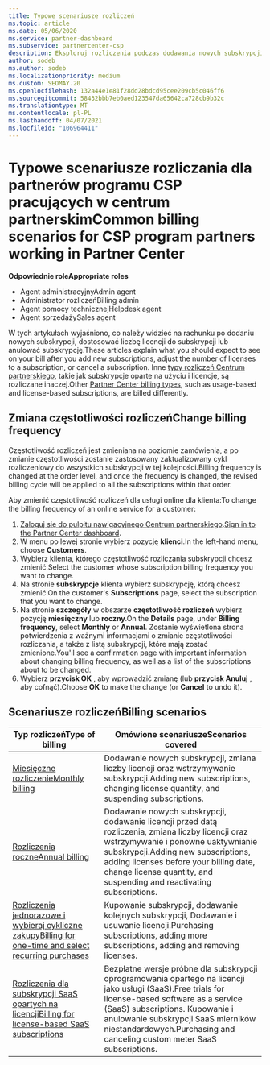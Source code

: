 ```yaml
---
title: Typowe scenariusze rozliczeń
ms.topic: article
ms.date: 05/06/2020
ms.service: partner-dashboard
ms.subservice: partnercenter-csp
description: Eksploruj rozliczenia podczas dodawania nowych subskrypcji, Dostosuj liczbę licencji lub Anuluj subskrypcję. Zobacz, jak różnią się subskrypcje oparte na użyciu i licencji.
author: sodeb
ms.author: sodeb
ms.localizationpriority: medium
ms.custom: SEOMAY.20
ms.openlocfilehash: 132a44e1e81f28dd28bdcd95cee209cb5c046ff6
ms.sourcegitcommit: 58432bbb7eb0aed123547da65642ca728cb9b32c
ms.translationtype: MT
ms.contentlocale: pl-PL
ms.lasthandoff: 04/07/2021
ms.locfileid: "106964411"
---
```

# <a name="common-billing-scenarios-for-csp-program-partners-working-in-partner-center"></a><span data-ttu-id="35134-104">Typowe scenariusze rozliczania dla partnerów programu CSP pracujących w centrum partnerskim</span><span class="sxs-lookup"><span data-stu-id="35134-104">Common billing scenarios for CSP program partners working in Partner Center</span></span>

<span data-ttu-id="35134-105">**Odpowiednie role**</span><span class="sxs-lookup"><span data-stu-id="35134-105">**Appropriate roles**</span></span>

- <span data-ttu-id="35134-106">Agent administracyjny</span><span class="sxs-lookup"><span data-stu-id="35134-106">Admin agent</span></span>
- <span data-ttu-id="35134-107">Administrator rozliczeń</span><span class="sxs-lookup"><span data-stu-id="35134-107">Billing admin</span></span>
- <span data-ttu-id="35134-108">Agent pomocy technicznej</span><span class="sxs-lookup"><span data-stu-id="35134-108">Helpdesk agent</span></span>
- <span data-ttu-id="35134-109">Agent sprzedaży</span><span class="sxs-lookup"><span data-stu-id="35134-109">Sales agent</span></span>

<span data-ttu-id="35134-110">W tych artykułach wyjaśniono, co należy widzieć na rachunku po dodaniu nowych subskrypcji, dostosować liczbę licencji do subskrypcji lub anulować subskrypcję.</span><span class="sxs-lookup"><span data-stu-id="35134-110">These articles explain what you should expect to see on your bill after you add new subscriptions, adjust the number of licenses to a subscription, or cancel a subscription.</span></span> <span data-ttu-id="35134-111">Inne [typy rozliczeń Centrum partnerskiego](billing-different-types.md), takie jak subskrypcje oparte na użyciu i licencje, są rozliczane inaczej.</span><span class="sxs-lookup"><span data-stu-id="35134-111">Other [Partner Center billing types](billing-different-types.md), such as usage-based and license-based subscriptions, are billed differently.</span></span>


## <a name="change-billing-frequency"></a><span data-ttu-id="35134-112">Zmiana częstotliwości rozliczeń</span><span class="sxs-lookup"><span data-stu-id="35134-112">Change billing frequency</span></span>

<span data-ttu-id="35134-113">Częstotliwość rozliczeń jest zmieniana na poziomie zamówienia, a po zmianie częstotliwości zostanie zastosowany zaktualizowany cykl rozliczeniowy do wszystkich subskrypcji w tej kolejności.</span><span class="sxs-lookup"><span data-stu-id="35134-113">Billing frequency is changed at the order level, and once the frequency is changed, the revised billing cycle will be applied to all the subscriptions within that order.</span></span> 

<span data-ttu-id="35134-114">Aby zmienić częstotliwość rozliczeń dla usługi online dla klienta:</span><span class="sxs-lookup"><span data-stu-id="35134-114">To change the billing frequency of an online service for a customer:</span></span>

1. <span data-ttu-id="35134-115">[Zaloguj się do pulpitu nawigacyjnego Centrum partnerskiego](https://partner.microsoft.com/dashboard/home).</span><span class="sxs-lookup"><span data-stu-id="35134-115">[Sign in to the Partner Center dashboard](https://partner.microsoft.com/dashboard/home).</span></span>
2. <span data-ttu-id="35134-116">W menu po lewej stronie wybierz pozycję **klienci**.</span><span class="sxs-lookup"><span data-stu-id="35134-116">In the left-hand menu, choose **Customers**.</span></span>
3. <span data-ttu-id="35134-117">Wybierz klienta, którego częstotliwość rozliczania subskrypcji chcesz zmienić.</span><span class="sxs-lookup"><span data-stu-id="35134-117">Select the customer whose subscription billing frequency you want to change.</span></span>
4. <span data-ttu-id="35134-118">Na stronie **subskrypcje** klienta wybierz subskrypcję, którą chcesz zmienić.</span><span class="sxs-lookup"><span data-stu-id="35134-118">On the customer's **Subscriptions** page, select the subscription that you want to change.</span></span>
5. <span data-ttu-id="35134-119">Na stronie **szczegóły** w obszarze **częstotliwość rozliczeń** wybierz pozycję **miesięczny** lub **roczny**.</span><span class="sxs-lookup"><span data-stu-id="35134-119">On the **Details** page, under **Billing frequency**, select **Monthly** or **Annual**.</span></span> <span data-ttu-id="35134-120">Zostanie wyświetlona strona potwierdzenia z ważnymi informacjami o zmianie częstotliwości rozliczania, a także z listą subskrypcji, które mają zostać zmienione.</span><span class="sxs-lookup"><span data-stu-id="35134-120">You'll see a confirmation page with important information about changing billing frequency, as well as a list of the subscriptions about to be changed.</span></span>
6. <span data-ttu-id="35134-121">Wybierz **przycisk OK** , aby wprowadzić zmianę (lub **przycisk Anuluj** , aby cofnąć).</span><span class="sxs-lookup"><span data-stu-id="35134-121">Choose **OK** to make the change (or **Cancel** to undo it).</span></span>

## <a name="billing-scenarios"></a><span data-ttu-id="35134-122">Scenariusze rozliczeń</span><span class="sxs-lookup"><span data-stu-id="35134-122">Billing scenarios</span></span>

| <span data-ttu-id="35134-123">Typ rozliczeń</span><span class="sxs-lookup"><span data-stu-id="35134-123">Type of billing</span></span> | <span data-ttu-id="35134-124">Omówione scenariusze</span><span class="sxs-lookup"><span data-stu-id="35134-124">Scenarios covered</span></span> |
| --------------- | ----------------- |
| [<span data-ttu-id="35134-125">Miesięczne rozliczenie</span><span class="sxs-lookup"><span data-stu-id="35134-125">Monthly billing</span></span>](common-billing-scenarios-monthly.md) | <span data-ttu-id="35134-126">Dodawanie nowych subskrypcji, zmiana liczby licencji oraz wstrzymywanie subskrypcji.</span><span class="sxs-lookup"><span data-stu-id="35134-126">Adding new subscriptions, changing license quantity, and suspending subscriptions.</span></span> |
| [<span data-ttu-id="35134-127">Rozliczenia roczne</span><span class="sxs-lookup"><span data-stu-id="35134-127">Annual billing</span></span>](common-billing-scenarios-annual.md) | <span data-ttu-id="35134-128">Dodawanie nowych subskrypcji, dodawanie licencji przed datą rozliczenia, zmiana liczby licencji oraz wstrzymywanie i ponowne uaktywnianie subskrypcji.</span><span class="sxs-lookup"><span data-stu-id="35134-128">Adding new subscriptions, adding licenses before your billing date, change license quantity, and suspending and reactivating subscriptions.</span></span> |
| [<span data-ttu-id="35134-129">Rozliczenia jednorazowe i wybieraj cykliczne zakupy</span><span class="sxs-lookup"><span data-stu-id="35134-129">Billing for one-time and select recurring purchases</span></span>](common-billing-scenarios-onetime-recurring.md) | <span data-ttu-id="35134-130">Kupowanie subskrypcji, dodawanie kolejnych subskrypcji, Dodawanie i usuwanie licencji.</span><span class="sxs-lookup"><span data-stu-id="35134-130">Purchasing subscriptions, adding more subscriptions, adding and removing licenses.</span></span> |
| [<span data-ttu-id="35134-131">Rozliczenia dla subskrypcji SaaS opartych na licencji</span><span class="sxs-lookup"><span data-stu-id="35134-131">Billing for license-based SaaS subscriptions</span></span>](common-billing-scenarios-saas.md) | <span data-ttu-id="35134-132">Bezpłatne wersje próbne dla subskrypcji oprogramowania opartego na licencji jako usługi (SaaS).</span><span class="sxs-lookup"><span data-stu-id="35134-132">Free trials for license-based software as a service (SaaS) subscriptions.</span></span> <span data-ttu-id="35134-133">Kupowanie i anulowanie subskrypcji SaaS mierników niestandardowych.</span><span class="sxs-lookup"><span data-stu-id="35134-133">Purchasing and canceling custom meter SaaS subscriptions.</span></span> |
